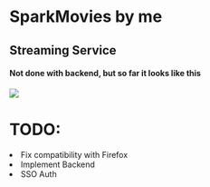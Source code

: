 # SparkMovies by me
<h2> Streaming Service</h2>

<h4>Not done with backend, but so far it looks like this</h4> 

<img src="https://i.imgur.com/0TDxpMe.jpg" />
<br>
<h1>TODO:</h1> 
<li> Fix compatibility with Firefox
<li> Implement Backend
<li> SSO Auth
